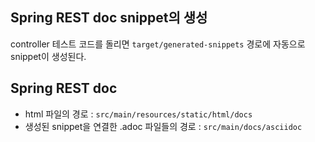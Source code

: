 ## Spring REST doc snippet의 생성
controller 테스트 코드를 돌리면 `target/generated-snippets` 경로에 자동으로 snippet이 생성된다. 

## Spring REST doc 
- html 파일의 경로 : `src/main/resources/static/html/docs`
- 생성된 snippet을 연결한 .adoc 파일들의 경로 : `src/main/docs/asciidoc`     


